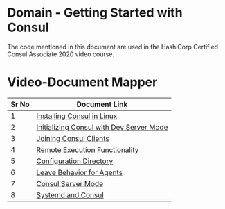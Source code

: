 # Domain - Getting Started with Consul

The code mentioned in this document are used in the HashiCorp Certified Consul Associate 2020 video course.


# Video-Document Mapper

| Sr No | Document Link |
| ------ | ------ |
| 1 | [Installing Consul in Linux][PlDa] |
| 2 | [Initializing Consul with Dev Server Mode][PlDb] |
| 3 | [Joining Consul Clients][PlDc] |
| 4 | [Remote Execution Functionality][PlDd] |
| 5 | [Configuration Directory][PlDe] |
| 6 | [Leave Behavior for Agents][PlDf] |
| 7 | [Consul Server Mode][PlDg] |
| 8 | [Systemd and Consul][PlDh] |

[PlDa]: <https://github.com/zealvora/hashicorp-certified-consul/blob/main/domain-1-getting-started/install-consul.md>
[PlDb]: <https://github.com/zealvora/hashicorp-certified-consul/blob/main/domain-1-getting-started/consul-dev.md>
[PlDc]: <https://github.com/zealvora/hashicorp-certified-consul/blob/main/domain-1-getting-started/joining-client.md>
[PlDd]: <https://github.com/zealvora/hashicorp-certified-consul/blob/main/domain-1-getting-started/remote-exec.md>
[PlDe]: <https://github.com/zealvora/hashicorp-certified-consul/blob/main/domain-1-getting-started/config-file.md>
[PlDf]: <https://github.com/zealvora/hashicorp-certified-consul/blob/main/leave-behaviour.md>
[PlDg]: <https://github.com/zealvora/hashicorp-certified-consul/blob/main/domain-1-getting-started/server-mode.md>
[PlDh]: <https://github.com/zealvora/hashicorp-certified-consul/blob/main/domain-1-getting-started/systemd-consul.md>
